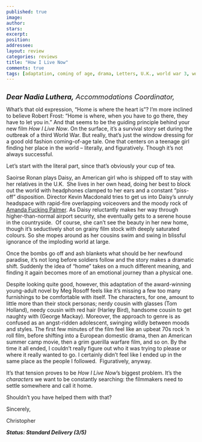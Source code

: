 ```yaml
---
published: true
image:
author: 
stars: 
excerpt: 
position: 
addressee: 
layout: review
categories: reviews
title: "How I Live Now"
comments: true
tags: [adaptation, coming of age, drama, Letters, U.K., world war 3, world war three, WW3, WWIII, YA, young aduklt]
---
```

<div><p><span class="full-image-block ssNonEditable"><span><a href="/letters/2013/12/9/how-i-live-now.html"><img src="http://static.squarespace.com/static/5005f6bcc4aa41161b33e89e/5329cf1fe4b07c068ebf74de/5329cf1fe4b07c068ebf7919/1386608657069/How%20I%20Live%20Now.jpg" alt="" /></a></span></span></p>
<p><em><span style="font-size:130%;"><strong>Dear Nadia Luthera,</strong> Accommodations Coordinator,</span></em></p>
<p>What&rsquo;s that old expression, &ldquo;Home is where the heart is&rdquo;? I&rsquo;m more inclined to believe Robert Frost: &ldquo;Home is where, when you have to go there, they have to let you in.&rdquo; And that seems to be the guiding principle behind your new film <em>How I Live Now</em>. On the surface, it&rsquo;s a survival story set during the outbreak of a third World War. But really, that&rsquo;s just the window dressing for a good old fashion coming-of-age tale. One that centers on a teenage girl finding her place in the world &ndash; literally, and figuratively. Though it&rsquo;s not always successful.</p>
<p>Let&rsquo;s start with the literal part, since that&rsquo;s obviously your cup of tea.</p>
<p>Saoirse Ronan plays Daisy, an American girl who is shipped off to stay with her relatives in the U.K.&nbsp; She lives in her own head, doing her best to block out the world with headphones clamped to her ears and a constant &ldquo;piss-off&rdquo; disposition. Director Kevin Macdonald tries to get us into Daisy&rsquo;s unruly headspace with rapid-fire overlapping voiceovers and the moody rock of <a href="http://amandapalmer.net/">Amanda Fucking Palmer</a>. As Daisy reluctantly makes her way through higher-than-normal airport security, she eventually gets to a serene house in the countryside. &nbsp;Of course, she can&rsquo;t see the beauty in her new home, though it&rsquo;s seductively shot on grainy film stock with deeply saturated colours. So she mopes around as her cousins swim and swing in blissful ignorance of the imploding world at large.</p>
<p>Once the bombs go off and ash blankets what should be her newfound paradise, it&rsquo;s not long before soldiers follow and the story makes a dramatic shift. Suddenly the idea of &ldquo;home&rdquo; takes on a much different meaning, and finding it again becomes more of an emotional journey than a physical one.</p>
<p>Despite looking quite good, however, this adaptation of the award-winning young-adult novel by Meg Rosoff feels like it&rsquo;s missing a few too many furnishings to be comfortable with itself. The characters, for one, amount to little more than their stock personas; nerdy cousin with glasses (Tom Holland), needy cousin with red hair (Harley Bird), handsome cousin to get naughty with (George Mackay). Moreover, the approach to genre is as confused as an angst-ridden adolescent, swinging wildly between moods and styles. The first few minutes of the film feel like an upbeat 70s rock &lsquo;n roll film, before shifting into a European domestic drama, then an American summer camp movie, then a grim guerilla warfare film, and so on. By the time it all ended, I couldn&rsquo;t really figure out who it was trying to please or where it really wanted to go. I certainly didn&rsquo;t feel like I ended up in the same place as the people I followed.&nbsp; Figuratively, anyway.</p>
<p>It&rsquo;s that tension proves to be <em>How I Live Now</em>&rsquo;s biggest problem. It&rsquo;s the <em>characters</em> we want to be constantly searching: the filmmakers need to settle somewhere and call it home.&nbsp;</p>
<p>Shouldn&rsquo;t you have helped them with that?</p>
<p>Sincerely,</p>
<p>Christopher</p>
<p><strong><em>Status: Standard Delivery (3/5)</em></strong></p></div>
